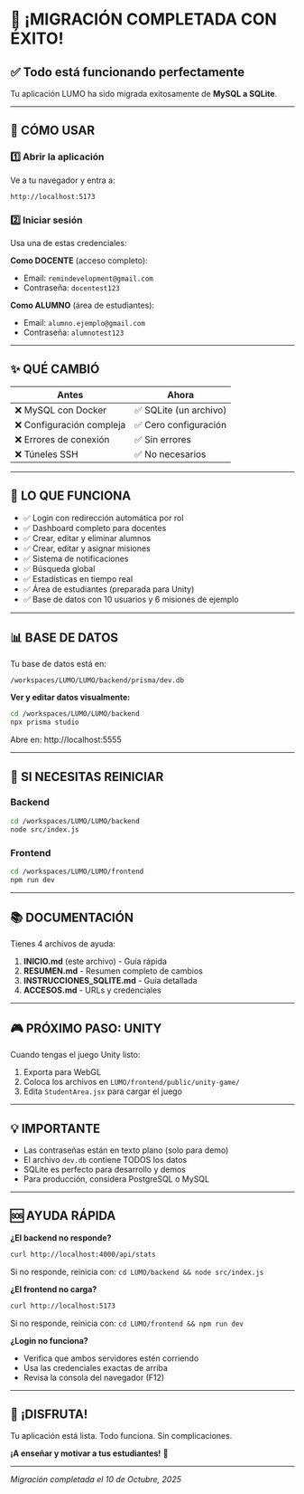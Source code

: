 # 🎉 ¡MIGRACIÓN COMPLETADA CON ÉXITO!

## ✅ Todo está funcionando perfectamente

Tu aplicación LUMO ha sido migrada exitosamente de **MySQL a SQLite**.

---

## 🚀 CÓMO USAR

### 1️⃣ Abrir la aplicación

Ve a tu navegador y entra a:
```
http://localhost:5173
```

### 2️⃣ Iniciar sesión

Usa una de estas credenciales:

**Como DOCENTE** (acceso completo):
- Email: `remindevelopment@gmail.com`
- Contraseña: `docentest123`

**Como ALUMNO** (área de estudiantes):
- Email: `alumno.ejemplo@gmail.com`
- Contraseña: `alumnotest123`

---

## ✨ QUÉ CAMBIÓ

| Antes | Ahora |
|-------|-------|
| ❌ MySQL con Docker | ✅ SQLite (un archivo) |
| ❌ Configuración compleja | ✅ Cero configuración |
| ❌ Errores de conexión | ✅ Sin errores |
| ❌ Túneles SSH | ✅ No necesarios |

---

## 🎯 LO QUE FUNCIONA

- ✅ Login con redirección automática por rol
- ✅ Dashboard completo para docentes
- ✅ Crear, editar y eliminar alumnos
- ✅ Crear, editar y asignar misiones
- ✅ Sistema de notificaciones
- ✅ Búsqueda global
- ✅ Estadísticas en tiempo real
- ✅ Área de estudiantes (preparada para Unity)
- ✅ Base de datos con 10 usuarios y 6 misiones de ejemplo

---

## 📊 BASE DE DATOS

Tu base de datos está en:
```
/workspaces/LUMO/LUMO/backend/prisma/dev.db
```

**Ver y editar datos visualmente:**
```bash
cd /workspaces/LUMO/LUMO/backend
npx prisma studio
```
Abre en: http://localhost:5555

---

## 🔄 SI NECESITAS REINICIAR

### Backend
```bash
cd /workspaces/LUMO/LUMO/backend
node src/index.js
```

### Frontend
```bash
cd /workspaces/LUMO/LUMO/frontend
npm run dev
```

---

## 📚 DOCUMENTACIÓN

Tienes 4 archivos de ayuda:

1. **INICIO.md** (este archivo) - Guía rápida
2. **RESUMEN.md** - Resumen completo de cambios
3. **INSTRUCCIONES_SQLITE.md** - Guía detallada
4. **ACCESOS.md** - URLs y credenciales

---

## 🎮 PRÓXIMO PASO: UNITY

Cuando tengas el juego Unity listo:

1. Exporta para WebGL
2. Coloca los archivos en `LUMO/frontend/public/unity-game/`
3. Edita `StudentArea.jsx` para cargar el juego

---

## 💡 IMPORTANTE

- Las contraseñas están en texto plano (solo para demo)
- El archivo `dev.db` contiene TODOS los datos
- SQLite es perfecto para desarrollo y demos
- Para producción, considera PostgreSQL o MySQL

---

## 🆘 AYUDA RÁPIDA

**¿El backend no responde?**
```bash
curl http://localhost:4000/api/stats
```
Si no responde, reinicia con: `cd LUMO/backend && node src/index.js`

**¿El frontend no carga?**
```bash
curl http://localhost:5173
```
Si no responde, reinicia con: `cd LUMO/frontend && npm run dev`

**¿Login no funciona?**
- Verifica que ambos servidores estén corriendo
- Usa las credenciales exactas de arriba
- Revisa la consola del navegador (F12)

---

## 🎊 ¡DISFRUTA!

Tu aplicación está lista. Todo funciona. Sin complicaciones.

**¡A enseñar y motivar a tus estudiantes!** 🚀

---

*Migración completada el 10 de Octubre, 2025*
